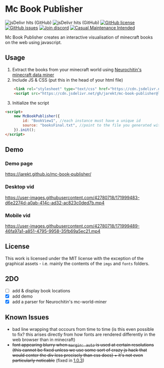 # Mc Book Publisher
![jsDelivr hits (GitHub)](https://img.shields.io/jsdelivr/gh/hm/jarekt/mc-book-publisher)
![jsDelivr hits (GitHub)](https://img.shields.io/jsdelivr/gh/hy/jarekt/mc-book-publisher)
[![GitHub license](https://img.shields.io/github/license/jarekt/mc-book-publisher)](https://github.com/jarekt/mc-book-publisher/blob/main/LICENSE)
[![GitHub issues](https://img.shields.io/github/issues/jarekt/mc-book-publisher)](https://github.com/jarekt/mc-book-publisher/issues)
[![Join discord](https://img.shields.io/badge/chat-on%20discord-%237289da)](https://discord.gg/2uYF7qG)
[![Casual Maintenance Intended](https://casuallymaintained.tech/badge.svg)](https://casuallymaintained.tech/)


Mc Book Publisher creates an interactive visualisation of minecraft books on the web using javascript. 

## Usage
1. Extract the books from your minecraft world using [Neurochitin's minecraft data miner](https://gitlab.com/Neurochitin/mc-world-miner)
2. Include JS & CSS (put this in the head of your html file)
```html
    <link rel="stylesheet" type="text/css" href="https://cdn.jsdelivr.net/gh/jarekt/mc-book-publisher@latest/src/bookPublisher.min.css">
    <script src="https://cdn.jsdelivr.net/gh/jarekt/mc-book-publisher@latest/src/bookPublisher.min.js"></script>
```

3. Initialize the script
```html
<script>
    new McBookPublisher({
        id: "BookView1", //each instance must have a unique id
        source: "booksFinal.txt", //point to the file you generated with mc-world-miner
    }).init();
</script>
```
## Demo

### Demo page
<https://jarekt.github.io/mc-book-publisher/>

### Desktop vid
https://user-images.githubusercontent.com/42780718/171999483-d6e2274d-a0ab-414c-ad32-ac823c0ded7b.mp4

### Mobile vid
https://user-images.githubusercontent.com/42780718/171999489-46fa97a1-a851-4795-9958-35fb69a5ec21.mp4

## License
This work is licensed under the MIT license with the exception of the graphical assets - i.e. mainly the contents of the `imgs` and `fonts` folders.

## 2DO
- [ ] add & display book locations
- [x] add demo
- [x] add a parser for Neurochitin's mc-world-miner

## Known Issues
- bad line wrapping that occours from time to time (is this even possible to fix? this arises directly from how fonts are rendered differently in the web browser than in minecraft)
- ~~font appearing blurry when `margin: auto` is used at certain resolutions (this cannot be fixed unless we use some sort of crazy js hack that would center the div less precisely than css does) + it's not even particularly noticable~~ (fixed in [1.0.3](https://github.com/jarekt/mc-book-publisher/releases/tag/1.0.3))
